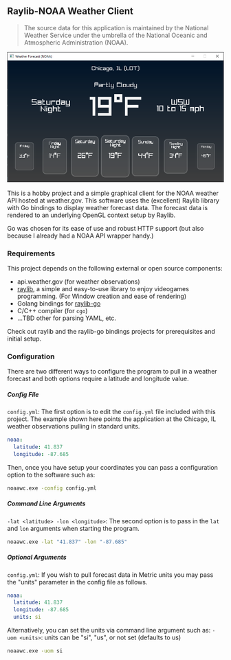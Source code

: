 ## Raylib-NOAA Weather Client
> The source data for this application is maintained by the National Weather Service under the umbrella of the 
National Oceanic and Atmospheric Administration (NOAA).

![NOAAWC](screenshots/noaawc.png "Screenshot of the NOAA Weather Client")

This is a hobby project and a simple graphical client for the NOAA weather API hosted at weather.gov. This software 
uses the (excellent) Raylib library with Go bindings to display weather forecast data. The forecast data is rendered 
to an underlying OpenGL context setup by Raylib.

Go was chosen for its ease of use and robust HTTP support (but also because I already had a NOAA API wrapper handy.)

### Requirements
This project depends on the following external or open source components:
- api.weather.gov (for weather observations)
- [raylib](https://www.raylib.com/), a simple and easy-to-use library to enjoy videogames programming. (For Window 
creation and ease of rendering)
- Golang bindings for [raylib-go](https://github.com/gen2brain/raylib-go)
- C/C++ compiler (for `cgo`)
- ...TBD other for parsing YAML, etc.

Check out raylib and the raylib-go bindings projects for prerequisites and initial setup.

### Configuration
There are two different ways to configure the program to pull in a weather forecast and both options require a 
latitude and longitude value.

##### Config File
`config.yml`: The first option is to edit the `config.yml` file included with this project. The example shown here 
points the application at the Chicago, IL weather observations pulling in standard units.

```yaml
noaa:
  latitude: 41.837
  longitude: -87.685
```
Then, once you have setup your coordinates you can pass a configuration option to the software such as:
```bash
noaawc.exe -config config.yml
```

##### Command Line Arguments
`-lat <latitude> -lon <longitude>`: The second option is to pass in the `lat` and `lon` arguments when starting the program.
```bash
noaawc.exe -lat "41.837" -lon "-87.685"
```

##### Optional Arguments
`config.yml`: If you wish to pull forecast data in Metric units you may pass the "units" parameter in the config file as follows.

```yaml
noaa:
  latitude: 41.837
  longitude: -87.685
  units: si
```
Alternatively, you can set the units via command line argument such as:
`-uom <units>`: units can be "si", "us", or not set (defaults to us)
```bash
noaawc.exe -uom si
```
